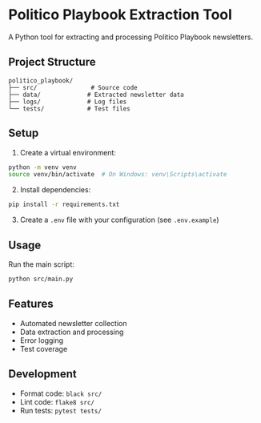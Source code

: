 # Politico Playbook Extraction Tool

A Python tool for extracting and processing Politico Playbook newsletters.

## Project Structure

```
politico_playbook/
├── src/               # Source code
├── data/             # Extracted newsletter data
├── logs/             # Log files
└── tests/            # Test files
```

## Setup

1. Create a virtual environment:
```bash
python -m venv venv
source venv/bin/activate  # On Windows: venv\Scripts\activate
```

2. Install dependencies:
```bash
pip install -r requirements.txt
```

3. Create a `.env` file with your configuration (see `.env.example`)

## Usage

Run the main script:
```bash
python src/main.py
```

## Features

- Automated newsletter collection
- Data extraction and processing
- Error logging
- Test coverage

## Development

- Format code: `black src/`
- Lint code: `flake8 src/`
- Run tests: `pytest tests/` 